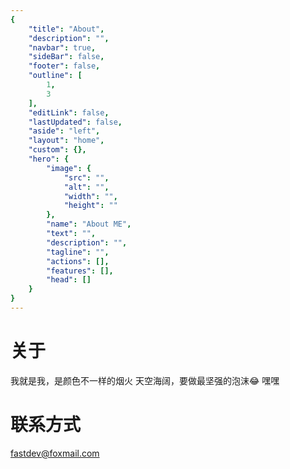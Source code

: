 ```yaml
---
{
    "title": "About",
    "description": "",
    "navbar": true,
    "sideBar": false,
    "footer": false,
    "outline": [
        1,
        3
    ],
    "editLink": false,
    "lastUpdated": false,
    "aside": "left",
    "layout": "home",
    "custom": {},
    "hero": {
        "image": {
            "src": "",
            "alt": "",
            "width": "",
            "height": ""
        },
        "name": "About ME",
        "text": "",
        "description": "",
        "tagline": "",
        "actions": [],
        "features": [],
        "head": []
    }
}
---
```


# 关于

我就是我，是颜色不一样的烟火 天空海阔，要做最坚强的泡沫😂 嘿嘿

# 联系方式

fastdev@foxmail.com
